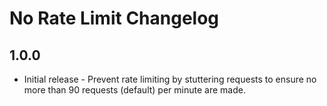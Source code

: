 # No Rate Limit Changelog

## 1.0.0
* Initial release - Prevent rate limiting by stuttering requests to ensure no more than 90 requests (default) per minute are made.